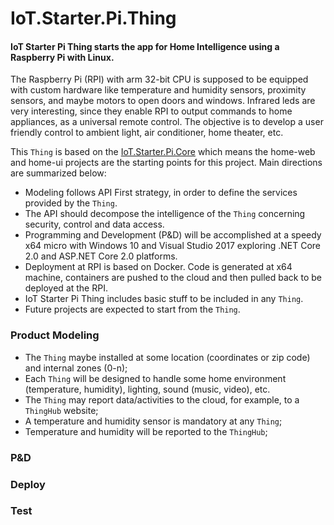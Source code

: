# IoT.Starter.Pi.Thing		

#### IoT Starter Pi Thing starts the app for Home Intelligence using a Raspberry Pi with Linux.

The Raspberry Pi (RPI) with arm 32-bit CPU is supposed to be equipped with custom hardware like temperature and humidity sensors, proximity sensors, and maybe motors to open doors and windows. Infrared leds are very interesting, since they enable RPI to output commands to home appliances, as a universal remote control. The objective is to develop a user friendly  control to ambient light, air conditioner, home theater, etc.

This `Thing` is based on the [IoT.Starter.Pi.Core](https://github.com/josemotta/IoT.Starter.Pi.Core "IoT.Starter.Pi.Core") which means the home-web and home-ui  projects are the starting points for this project. Main directions are summarized below:

- Modeling follows API First strategy, in order to define the services provided by the `Thing`.
- The API should decompose the intelligence of the `Thing` concerning security, control and data access.
- Programming and Development (P&D) will be accomplished at a speedy x64 micro with Windows 10 and Visual Studio 2017 exploring .NET Core 2.0 and ASP.NET Core 2.0 platforms.
- Deployment at RPI is based on Docker. Code is generated at x64 machine,  containers are pushed to the cloud and then pulled back to be deployed at the RPI.
- IoT Starter Pi Thing includes basic stuff to be included in any `Thing`.
- Future projects are expected to start from the `Thing`.

### Product Modeling

- The `Thing` maybe installed at some location (coordinates or zip code) and internal zones (0-n);
- Each `Thing` will be designed to handle some home environment (temperature, humidity), lighting, sound (music, video), etc.
- The `Thing` may report data/activities to the cloud, for example, to a `ThingHub` website;
- A temperature and humidity sensor is mandatory at any `Thing`;
- Temperature and humidity will be reported to the `ThingHub`;

### P&D

### Deploy

### Test


